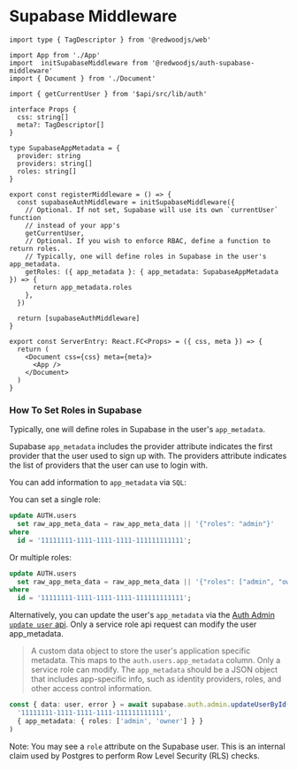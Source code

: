 # Supabase Middleware

```tsx filename='entry.server.tsx'
import type { TagDescriptor } from '@redwoodjs/web'

import App from './App'
import  initSupabaseMiddleware from '@redwoodjs/auth-supabase-middleware'
import { Document } from './Document'

import { getCurrentUser } from '$api/src/lib/auth'

interface Props {
  css: string[]
  meta?: TagDescriptor[]
}

type SupabaseAppMetadata = {
  provider: string
  providers: string[]
  roles: string[]
}

export const registerMiddleware = () => {
  const supabaseAuthMiddleware = initSupabaseMiddleware({
    // Optional. If not set, Supabase will use its own `currentUser` function
    // instead of your app's
    getCurrentUser,
    // Optional. If you wish to enforce RBAC, define a function to return roles.
    // Typically, one will define roles in Supabase in the user's app_metadata.
    getRoles: ({ app_metadata }: { app_metadata: SupabaseAppMetadata }) => {
      return app_metadata.roles
    },
  })

  return [supabaseAuthMiddleware]
}

export const ServerEntry: React.FC<Props> = ({ css, meta }) => {
  return (
    <Document css={css} meta={meta}>
      <App />
    </Document>
  )
}
```

### How To Set Roles in Supabase

Typically, one will define roles in Supabase in the user's `app_metadata`. 

Supabase `app_metadata` includes the provider attribute indicates the first provider that the user used to sign up with. The providers attribute indicates the list of providers that the user can use to login with.

You can add information to `app_metadata` via `SQL`:

You can set a single role:

```sql
update AUTH.users
  set raw_app_meta_data = raw_app_meta_data || '{"roles": "admin"}'
where 
  id = '11111111-1111-1111-1111-111111111111';
```

Or multiple roles:

```sql
update AUTH.users
  set raw_app_meta_data = raw_app_meta_data || '{"roles": ["admin", "owner"]}'
where 
  id = '11111111-1111-1111-1111-111111111111';
```

Alternatively, you can update the user's `app_metadata` via the [Auth Admin `update user` api](https://supabase.com/docs/reference/javascript/auth-admin-updateuserbyid). Only a service role api request can modify the user app_metadata.

> A custom data object to store the user's application specific metadata. This maps to the `auth.users.app_metadata` column. Only a service role can modify. The `app_metadata` should be a JSON object that includes app-specific info, such as identity providers, roles, and other access control information.

```ts
const { data: user, error } = await supabase.auth.admin.updateUserById(
  '11111111-1111-1111-1111-111111111111',
  { app_metadata: { roles: ['admin', 'owner'] } }
)
```

Note: You may see a `role` attribute on the Supabase user. This is an internal claim used by Postgres to perform Row Level Security (RLS) checks.

